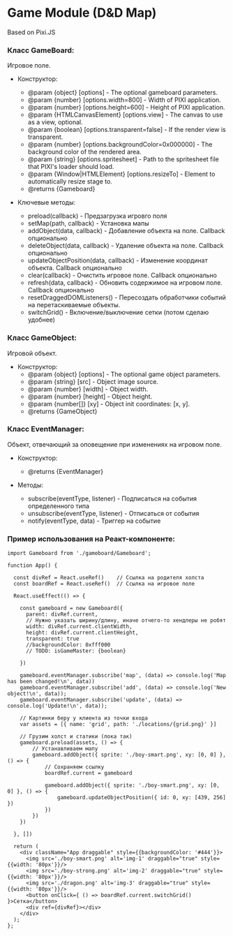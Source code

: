 # Game Module (D&D Map)

Based on Pixi.JS

### Класс GameBoard:
Игровое поле.
*  Конструктор:
   * @param {object} [options] - The optional gameboard parameters.
   * @param {number} [options.width=800] - Width of PIXI application.
   * @param {number} [options.height=600] - Height of PIXI application.
   * @param {HTMLCanvasElement} [options.view] - The canvas to use as a view, optional.
   * @param {boolean} [options.transparent=false] - If the render view is transparent.
   * @param {number} [options.backgroundColor=0x000000] - The background color of the rendered area.
   * @param {string} [options.spritesheet] - Path to the spritesheet file that PIXI's loader should load.
   * @param {Window|HTMLElement} [options.resizeTo] - Element to automatically resize stage to.
   * @returns {Gameboard}

* Ключевые методы:
    * preload(callback) - Предзагрузка игровго поля
    * setMap(path, callback) - Установка мапы
    * addObject(data, callback) - Добавление объекта на поле. Callback опционально
    * deleteObject(data, callback) - Удаление объекта на поле. Callback опционально
    * updateObjectPosition(data, callback) - Изменение координат объекта. Callback опционально
    * clear(callback) - Очистить игровое поле. Callback опционально
    * refresh(data, callback) - Обновить содержимое на игровом поле. Callback опционально
    * resetDraggedDOMListeners() - Пересоздать обработчики событий на перетаскиваемые объекты.
    * switchGrid() - Включение/выключение сетки (потом сделаю удобнее)

### Класс GameObject:
Игровой объект.
* Конструктор:
   * @param {object} [options] - The optional game object parameters.
   * @param {string} [src] - Object image source.
   * @param {number} [width] - Object width.
   * @param {number} [height] - Object height.
   * @param {number[]} [xy] - Object init coordinates: [x, y].
   * @returns {GameObject}

### Класс EventManager:
Объект, отвечающий за оповещение при изменениях на игровом поле.
* Конструктор:
    * @returns {EventManager}

* Mетоды:
    * subscribe(eventType, listener) - Подписаться на события определенного типа
    * unsubscribe(eventType, listener) - Отписаться от события
    * notify(eventType, data) - Триггер на событие

### Пример использования на Реакт-компоненте:
```
import Gameboard from './gameboard/Gameboard';

function App() {

  const divRef = React.useRef()    // Ссылка на родителя холста
  const boardRef = React.useRef()  // Ссылка на игровое поле
  
  React.useEffect(() => {
    
    const gameboard = new Gameboard({
      parent: divRef.current,
      // Нужно указать ширину/длину, иначе отчего-то хендлеры не робят
      width: divRef.current.clientWidth, 
      height: divRef.current.clientHeight,
      transparent: true
      //backgroundColor: 0xfff000
      // TODO: isGameMaster: {boolean} 

    })

    gameboard.eventManager.subscribe('map', (data) => console.log('Map has been changed!\n', data))
    gameboard.eventManager.subscribe('add', (data) => console.log('New object!\n', data));
    gameboard.eventManager.subscribe('update', (data) => console.log('Update!\n', data));

    // Картинки беру у клиента из точки входа
    var assets = [{ name: 'grid', path: './locations/{grid.png}' }]

    // Грузим холст и статики (пока так)
    gameboard.preload(assets, () => {
        // Устанавливаем мапу
        gameboard.addObject({ sprite: './boy-smart.png', xy: [0, 0] }, () => {
            // Сохраняем ссылку
            boardRef.current = gameboard

            gameboard.addObject({ sprite: './boy-smart.png', xy: [0, 0] }, () => {
                gameboard.updateObjectPosition({ id: 0, xy: [439, 256] })
            })
        })
    })

  }, [])

  return (
    <div className="App draggable" style={{backgroundColor: '#444'}}>
      <img src='./boy-smart.png' alt='img-1' draggable="true" style={{width: '80px'}}/> 
      <img src='./boy-strong.png' alt='img-2' draggable="true" style={{width: '80px'}}/> 
      <img src='./dragon.png' alt='img-3' draggable="true" style={{width: '80px'}}/> 
      <button onClick={ () => boardRef.current.switchGrid() }>Сетка</button>
      <div ref={divRef}></div>
    </div>
  );
};
```